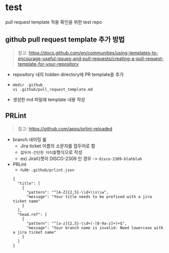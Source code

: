 # test
pull request template 적용 확인을 위한 test repo

## github pull request template 추가 방법
> 참고: https://docs.github.com/en/communities/using-templates-to-encourage-useful-issues-and-pull-requests/creating-a-pull-request-template-for-your-repository
- repository 내의 hidden directory에 PR template을 추가
- ``` 
  mkdir .github 
  vi .github/pull_request_template.md
  ```
- 생성한 md 파일에 template 내용 작성

## PRLint
> 참고: https://github.com/apps/prlint-reloaded
- branch 네이밍 룰
  - Jira ticket 이름의 소문자를 접두어로 함
  - `접두어-간단한 타이틀`형식으로 작성
  - ex) Jira티켓이 DISCO-2309 인 경우 -> `disco-2309-blahblah`
- PRLint
  - rule: `.github/prlint.json`
  ```
  {
    "title": [
      {
        "pattern": "^[A-Z]{2,5}-\\d+\\s\\w",
        "message": "Your title needs to be prefixed with a jira ticket name"
      }
    ],
    "head.ref": [
      {
        "pattern": "^[a-z]{2,5}-\\d+(-[0-9a-z]+)+$",
        "message": "Your branch name is invalid: Need lowercase with a jira ticket name"
      }
    ]
  }
  ```
  